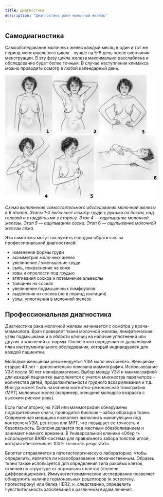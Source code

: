 ```yaml
---
title: Диагностика
description: "Диагностика раке молочной железы"
---
```


## Самодиагностика

Самообследование молочных желез каждый месяц в один и тот же период менструального цикла – лучше на 5-8 день после окончания менструации. В эту фазу цикла железа максимально расслаблена и обследование будет более точным. В случае наступления климакса можно проводить осмотр в любой календарный день.

![Самодиагностика рака груди](./breast-self-exam.jpg)

_Схема выполнения самостоятельного обследования молочной железы в 6 этапов. Этапы 1-3 включают осмотр груди с руками по бокам, над головой и отведёнными в сторону. Этап 4 — ощупывание молочной железы. Этап 5 — ощупывание соска. Этап 6 — ощупывание молочной железы лёжа._

Эти симптомы могут послужить поводом обратиться за профессиональной диагностикой:

* изменение формы груди
* асимметрия молочных желез
* увеличение / уменьшение груди
* сыпь, покраснение на коже
* язвы и опрелости под грудью
* втягивания сосков и потемнение альвеолы
* трещины на сосках
* увеличение подмышечных лимфоузлов
* выделения из сосков (не в период лактации)
* узлы, уплотнения в молочной железе

## Профессиональная диагностика 

Диагностика рака молочной железы начинается с осмотра у врача-маммолога. Врач проверяет ткани молочной железы, лимфатические узлы подмышками и в области ключиц на наличие уплотнений или других отклонений от нормы. После этого определяется дальнейший план инструментального обследования, который индивидуален для каждой пациентки.

Молодым женщинам рекомендуется УЗИ молочных желез. Женщинам старше 40 лет – дополнительно показана маммография. Использование УЗИ после 50 лет неинформативно. Выбор между УЗИ и маммографией для каждой пациентки выполняется с учетом множества параметров – количества детей, продолжительности грудного вскармливания и т.д. Иногда может быть назначена магнитно-резонансная томография (МРТ) молочных желез (например, женщине молодого возраста с высоким риском рака).

Если пальпаторно, на УЗИ или маммографии обнаружены подозрительные очаги, проводится биопсия – забор образцов ткани. Современная медицина позволяет выполнить манипуляцию под контролем УЗИ, рентгена или МРТ, что повышает ее точность и безопасность. Биопсия делается под местным обезболиванием и занимает немного времени. В Универсальной клинике «Оберіг» используется BARD-система для правильного забора толстой иглой, которая обеспечивает 100% точность результата.

Биоптат отправляется в патогистологическую лабораторию, чтобы определить, является ли новообразование злокачественным. Образец ткани также используется для определения типа раковых клеток, отличий по структуре от нормальных клеток (степени дифференцировки). Иммуногистохимическое исследование позволяет обнаружить наличие гормональных рецепторов (к эстрогену, прогестерону) или белка HER2, и, следственно, определить чувствительность заболевания к различным видам лечения.
